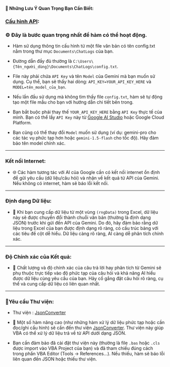 **📌 Những Lưu Ý Quan Trọng Bạn Cần Biết:**  

### **[Cấu hình API](https://makersuite.google.com/app/apikey)**: 

 ### ⚙️ Đây là bước quan trọng nhất để hàm có thể hoạt động.  
  
  - Hàm sử dụng thông tin cấu hình từ một file văn bản có tên config.txt nằm trong thư mục `Documents\ChatLogs` của bạn. 

  - Đường dẫn đầy đủ thường là `C:\Users\{Tên_người_dùng}\Documents\ChatLogs\config.txt`.  

  - File này phải chứa `API Key` và tên `Model` của Gemini mà bạn muốn sử dụng. Cụ thể, bạn sẽ thấy hai dòng: `API_KEY=YOUR_API_KEY_HERE` và `MODEL=tên_model_của_bạn`.  

  - Nếu lần đầu sử dụng mà không tìm thấy file `config.txt`, hàm sẽ tự động tạo một file mẫu cho bạn với hướng dẫn chi tiết bên trong.  

  - Bạn bắt buộc phải thay thế `YOUR_API_KEY_HERE` bằng `API Key` thực tế của mình. Bạn có thể lấy `API Key` này từ [Google AI Studio](https://aistudio.google.com/app/apikey) hoặc Google Cloud Platform.  

  - Bạn cũng có thể thay đổi `Model` muốn sử dụng (ví dụ: gemini-pro cho các tác vụ phức tạp hơn hoặc `gemini-1.5-flash` cho tốc độ). Hãy đảm bảo tên model chính xác.  

---

### **Kết nối Internet:**  

- 🌐 Các hàm tương tác với AI của Google cần có kết nối internet ổn định để gửi yêu cầu (dữ liệu/câu hỏi) và nhận về kết quả từ API của Gemini. Nếu không có internet, hàm sẽ báo lỗi kết nối.  

---

### **Định dạng Dữ liệu:**  

- 📄 Khi bạn cung cấp dữ liệu từ một vùng `(rngData)` trong Excel, dữ liệu này sẽ được chuyển đổi thành chuỗi văn bản (thường là định dạng JSON) trước khi gửi đến API của Gemini. Do đó, hãy đảm bảo rằng dữ liệu trong Excel của bạn được định dạng rõ ràng, có cấu trúc bảng với các tiêu đề cột dễ hiểu. Dữ liệu càng rõ ràng, AI càng dễ phân tích chính xác.  

---

### **Độ Chính xác của Kết quả:**  

 - 🎯 Chất lượng và độ chính xác của câu trả lời hay phân tích từ Gemini sẽ phụ thuộc trực tiếp vào độ phức tạp của câu hỏi và khả năng AI hiểu được dữ liệu cùng yêu cầu của bạn. Hãy cố gắng đặt câu hỏi rõ ràng, cụ thể và cung cấp dữ liệu có liên quan nhất.  

---

### **📌Yêu cầu Thư viện:**
- Thư viện : [JsonConverter](https://github.com/VBA-tools/VBA-JSON)  

- 🧩 Một số hàm nâng cao (như những hàm xử lý dữ liệu phức tạp hoặc cần đọc/ghi cấu hình) sẽ cần đến thư viện [JsonConverter](https://github.com/VBA-tools/VBA-JSON). Thư viện này giúp VBA có thể xử lý dữ liệu trả về từ API dưới dạng JSON.  
- Bạn cần đảm bảo đã cài đặt thư viện này (thường là file `.bas` hoặc `.cls` được import vào VBA Project của bạn) và đã tham chiếu đúng cách trong phần VBA Editor (Tools -> References...). Nếu thiếu, hàm sẽ báo lỗi liên quan đến JSON hoặc thiếu thư viện.
